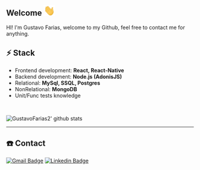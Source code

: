 <h2> Welcome  <img src="https://raw.githubusercontent.com/ABSphreak/ABSphreak/master/gifs/Hi.gif" width="30px"></h2>

HI! I'm Gustavo Farias, welcome to my Github, feel free to contact me for anything. 

## ⚡ Stack

- Frontend development: **React, React-Native**
- Backend development: **Node.js (AdonisJS)**
- Relational: **MySql, SSQL, Postgres**
- NonRelational: **MongoDB**
- Unit/Func tests knowledge

<br>

![GustavoFarias2' github stats](https://github-readme-stats.vercel.app/api?username=gustavofarias2&hide=[%22issues%22]&show_icons=true)

---

## :phone: Contact

[![Gmail Badge](https://img.shields.io/badge/-gustavo.fariassiqueira@gmail.com-c14438?style=flat-square&logo=Gmail&logoColor=white&link=mailto:gustavo.fariassiqueira@gmail.com)](mailto:gustavo.fariassiqueira@gmail.com) [![Linkedin Badge](https://img.shields.io/badge/-Gustavo%20Farias-blue?style=flat-square&logo=Linkedin&logoColor=white&link=https://www.linkedin.com/in/gustavofariasdesiqueira/)](https://www.linkedin.com/in/gustavofariasdesiqueira/) 
